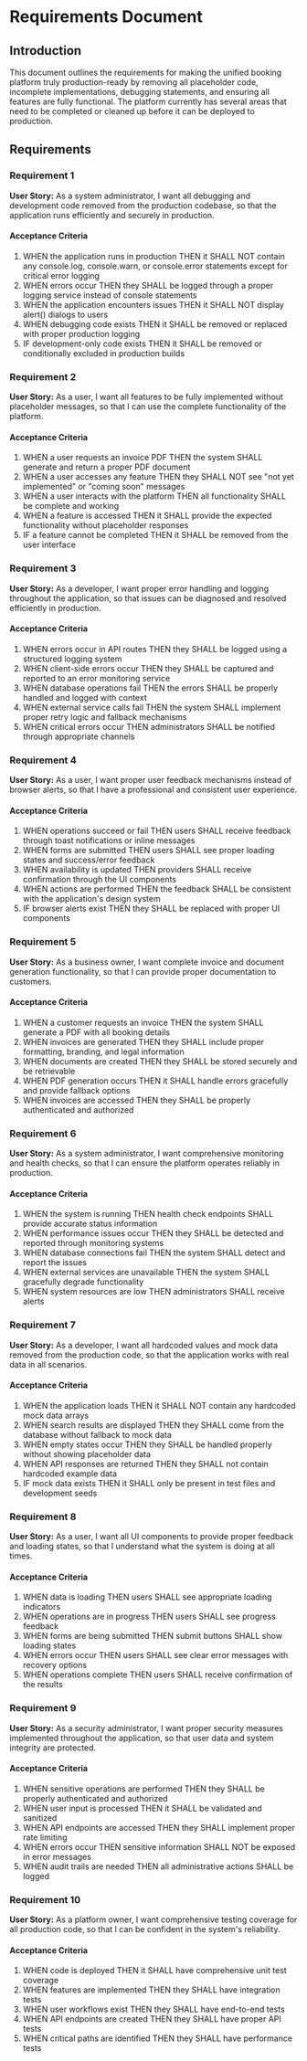 # Requirements Document

## Introduction

This document outlines the requirements for making the unified booking platform truly production-ready by removing all placeholder code, incomplete implementations, debugging statements, and ensuring all features are fully functional. The platform currently has several areas that need to be completed or cleaned up before it can be deployed to production.

## Requirements

### Requirement 1

**User Story:** As a system administrator, I want all debugging and development code removed from the production codebase, so that the application runs efficiently and securely in production.

#### Acceptance Criteria

1. WHEN the application runs in production THEN it SHALL NOT contain any console.log, console.warn, or console.error statements except for critical error logging
2. WHEN errors occur THEN they SHALL be logged through a proper logging service instead of console statements
3. WHEN the application encounters issues THEN it SHALL NOT display alert() dialogs to users
4. WHEN debugging code exists THEN it SHALL be removed or replaced with proper production logging
5. IF development-only code exists THEN it SHALL be removed or conditionally excluded in production builds

### Requirement 2

**User Story:** As a user, I want all features to be fully implemented without placeholder messages, so that I can use the complete functionality of the platform.

#### Acceptance Criteria

1. WHEN a user requests an invoice PDF THEN the system SHALL generate and return a proper PDF document
2. WHEN a user accesses any feature THEN they SHALL NOT see "not yet implemented" or "coming soon" messages
3. WHEN a user interacts with the platform THEN all functionality SHALL be complete and working
4. WHEN a feature is accessed THEN it SHALL provide the expected functionality without placeholder responses
5. IF a feature cannot be completed THEN it SHALL be removed from the user interface

### Requirement 3

**User Story:** As a developer, I want proper error handling and logging throughout the application, so that issues can be diagnosed and resolved efficiently in production.

#### Acceptance Criteria

1. WHEN errors occur in API routes THEN they SHALL be logged using a structured logging system
2. WHEN client-side errors occur THEN they SHALL be captured and reported to an error monitoring service
3. WHEN database operations fail THEN the errors SHALL be properly handled and logged with context
4. WHEN external service calls fail THEN the system SHALL implement proper retry logic and fallback mechanisms
5. WHEN critical errors occur THEN administrators SHALL be notified through appropriate channels

### Requirement 4

**User Story:** As a user, I want proper user feedback mechanisms instead of browser alerts, so that I have a professional and consistent user experience.

#### Acceptance Criteria

1. WHEN operations succeed or fail THEN users SHALL receive feedback through toast notifications or inline messages
2. WHEN forms are submitted THEN users SHALL see proper loading states and success/error feedback
3. WHEN availability is updated THEN providers SHALL receive confirmation through the UI components
4. WHEN actions are performed THEN the feedback SHALL be consistent with the application's design system
5. IF browser alerts exist THEN they SHALL be replaced with proper UI components

### Requirement 5

**User Story:** As a business owner, I want complete invoice and document generation functionality, so that I can provide proper documentation to customers.

#### Acceptance Criteria

1. WHEN a customer requests an invoice THEN the system SHALL generate a PDF with all booking details
2. WHEN invoices are generated THEN they SHALL include proper formatting, branding, and legal information
3. WHEN documents are created THEN they SHALL be stored securely and be retrievable
4. WHEN PDF generation occurs THEN it SHALL handle errors gracefully and provide fallback options
5. WHEN invoices are accessed THEN they SHALL be properly authenticated and authorized

### Requirement 6

**User Story:** As a system administrator, I want comprehensive monitoring and health checks, so that I can ensure the platform operates reliably in production.

#### Acceptance Criteria

1. WHEN the system is running THEN health check endpoints SHALL provide accurate status information
2. WHEN performance issues occur THEN they SHALL be detected and reported through monitoring systems
3. WHEN database connections fail THEN the system SHALL detect and report the issues
4. WHEN external services are unavailable THEN the system SHALL gracefully degrade functionality
5. WHEN system resources are low THEN administrators SHALL receive alerts

### Requirement 7

**User Story:** As a developer, I want all hardcoded values and mock data removed from the production code, so that the application works with real data in all scenarios.

#### Acceptance Criteria

1. WHEN the application loads THEN it SHALL NOT contain any hardcoded mock data arrays
2. WHEN search results are displayed THEN they SHALL come from the database without fallback to mock data
3. WHEN empty states occur THEN they SHALL be handled properly without showing placeholder data
4. WHEN API responses are returned THEN they SHALL not contain hardcoded example data
5. IF mock data exists THEN it SHALL only be present in test files and development seeds

### Requirement 8

**User Story:** As a user, I want all UI components to provide proper feedback and loading states, so that I understand what the system is doing at all times.

#### Acceptance Criteria

1. WHEN data is loading THEN users SHALL see appropriate loading indicators
2. WHEN operations are in progress THEN users SHALL see progress feedback
3. WHEN forms are being submitted THEN submit buttons SHALL show loading states
4. WHEN errors occur THEN users SHALL see clear error messages with recovery options
5. WHEN operations complete THEN users SHALL receive confirmation of the results

### Requirement 9

**User Story:** As a security administrator, I want proper security measures implemented throughout the application, so that user data and system integrity are protected.

#### Acceptance Criteria

1. WHEN sensitive operations are performed THEN they SHALL be properly authenticated and authorized
2. WHEN user input is processed THEN it SHALL be validated and sanitized
3. WHEN API endpoints are accessed THEN they SHALL implement proper rate limiting
4. WHEN errors occur THEN sensitive information SHALL NOT be exposed in error messages
5. WHEN audit trails are needed THEN all administrative actions SHALL be logged

### Requirement 10

**User Story:** As a platform owner, I want comprehensive testing coverage for all production code, so that I can be confident in the system's reliability.

#### Acceptance Criteria

1. WHEN code is deployed THEN it SHALL have comprehensive unit test coverage
2. WHEN features are implemented THEN they SHALL have integration tests
3. WHEN user workflows exist THEN they SHALL have end-to-end tests
4. WHEN API endpoints are created THEN they SHALL have proper API tests
5. WHEN critical paths are identified THEN they SHALL have performance tests